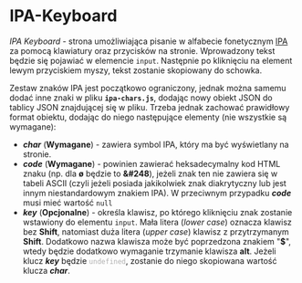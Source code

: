 # IPA-Keyboard
<i>IPA Keyboard</i> - strona umożliwiająca pisanie w alfabecie fonetycznym <a href="https://pl.wikipedia.org/wiki/Mi%C4%99dzynarodowy_alfabet_fonetyczny">IPA</a> za pomocą klawiatury oraz przycisków na stronie. Wprowadzony tekst będzie się pojawiać w elemencie <code>input</code>. Następnie po kliknięciu na element lewym przyciskiem myszy, tekst zostanie skopiowany do schowka.<br>

Zestaw znaków IPA jest początkowo ograniczony, jednak można samemu dodać inne znaki w pliku <code><b>ipa-chars.js</b></code>, dodając nowy obiekt JSON do tablicy JSON znajdującej się w pliku. Trzeba jednak zachować prawidłowy format obiektu, dodając do niego następujące elementy (nie wszystkie są wymagane):
<ul>
<li><i><b>char</b></i> (<b>Wymagane</b>) - zawiera symbol IPA, który ma być wyświetlany na stronie. 
<li><i><b>code</b></i> (<b>Wymagane</b>) - powinien zawierać heksadecymalny kod HTML znaku (np. dla <b>ø</b> będzie to <b>&#38#248</b>), jeżeli znak ten nie zawiera się w tabeli ASCII (czyli jeżeli posiada jakikolwiek znak diakrytyczny lub jest innym niestandardowym znakiem IPA). W przeciwnym przypadku <i><b>code</b></i> musi mieć wartość <code>null</code></li>
<li><i><b>key</b></i> (<b>Opcjonalne</b>) - określa klawisz, po którego kliknięciu znak zostanie wstawiony do elementu <code>input</code>. Mała litera (<i>lower case</i>) oznacza klawisz bez <b>Shift</b>, natomiast duża litera (<i>upper case</i>) klawisz z przytrzymanym <b>Shift</b>. Dodatkowo nazwa klawisza może być poprzedzona znakiem "<b>$</b>", wtedy będzie dodatkowo wymaganie trzymanie klawisza <b>alt</b>. Jeżeli klucz <i><b>key</b></i> będzie <code><span style="color:#b0b0b0;">undefined</span></code>, zostanie do niego skopiowana wartość klucza <i><b>char</b></i>.</li>
</ul>
